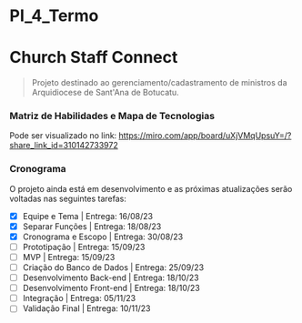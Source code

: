 # PI_4_Termo
# Church Staff Connect

> Projeto destinado ao gerenciamento/cadastramento de ministros da Arquidiocese de Sant'Ana de Botucatu.

### Matriz de Habilidades e Mapa de Tecnologias
Pode ser visualizado no link: <https://miro.com/app/board/uXjVMqUpsuY=/?share_link_id=310142733972>

### Cronograma

O projeto ainda está em desenvolvimento e as próximas atualizações serão voltadas nas seguintes tarefas:

- [x] Equipe e Tema | Entrega: 16/08/23
- [x] Separar Funções | Entrega: 18/08/23 
- [x] Cronograma e Escopo | Entrega: 30/08/23
- [ ] Prototipação | Entrega: 15/09/23
- [ ] MVP | Entrega: 15/09/23
- [ ] Criação do Banco de Dados | Entrega: 25/09/23
- [ ] Desenvolvimento Back-end | Entrega: 18/10/23
- [ ] Desenvolvimento Front-end | Entrega: 18/10/23
- [ ] Integração | Entrega: 05/11/23
- [ ] Validação Final | Entrega: 10/11/23
